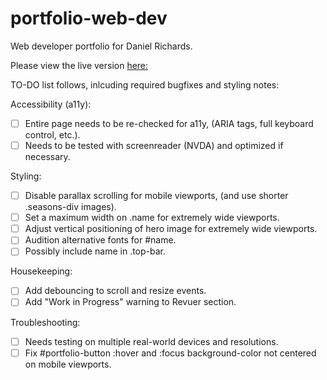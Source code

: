 # portfolio-web-dev
Web developer portfolio for Daniel Richards.

Please view the live version [here:](https://drichards211.github.io/portfolio-web-dev/)


TO-DO list follows, inlcuding required bugfixes and styling notes:

Accessibility (a11y):
  * [ ] Entire page needs to be re-checked for a11y, (ARIA tags, full keyboard control, etc.).
  * [ ] Needs to be tested with screenreader (NVDA) and optimized if necessary.
   
Styling:
  * [ ] Disable parallax scrolling for mobile viewports, (and use shorter .seasons-div images).
  * [ ] Set a maximum width on .name for extremely wide viewports. 
  * [ ] Adjust vertical positioning of hero image for extremely wide viewports.
  * [ ] Audition alternative fonts for #name.
  * [ ] Possibly include name in .top-bar.
  
Housekeeping:
  * [ ] Add debouncing to scroll and resize events.
  * [ ] Add "Work in Progress" warning to Revuer section.
     
Troubleshooting:
  * [ ] Needs testing on multiple real-world devices and resolutions.
  * [ ] Fix #portfolio-button :hover and :focus background-color not centered on mobile viewports.  
